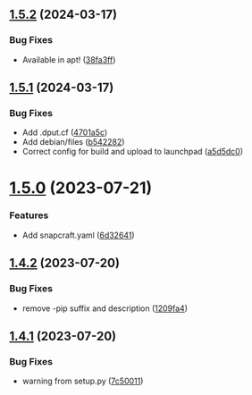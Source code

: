 ## [1.5.2](https://github.com/ghfetch/ghfetch/compare/v1.5.1...v1.5.2) (2024-03-17)


### Bug Fixes

* Available in apt! ([38fa3ff](https://github.com/ghfetch/ghfetch/commit/38fa3ff407ed1dc523bb8fe770949834f7c6c5ca))



## [1.5.1](https://github.com/ghfetch/ghfetch/compare/v1.5.0...v1.5.1) (2024-03-17)


### Bug Fixes

* Add .dput.cf ([4701a5c](https://github.com/ghfetch/ghfetch/commit/4701a5cb07f7ca5f6f36e3b979f220228c9b12df))
* Add debian/files ([b542282](https://github.com/ghfetch/ghfetch/commit/b542282d99e7dc17a56f0d970b26e45836428c21))
* Correct config for build and upload to launchpad ([a5d5dc0](https://github.com/ghfetch/ghfetch/commit/a5d5dc09f5b52b2fa8650d2719ef8a39ba32e34c))



# [1.5.0](https://github.com/ghfetch/ghfetch/compare/v1.4.2...v1.5.0) (2023-07-21)


### Features

* Add snapcraft.yaml ([6d32641](https://github.com/ghfetch/ghfetch/commit/6d3264173ad4f06d56c529ffe38b398cf6fd29d2))



## [1.4.2](https://github.com/ghfetch/ghfetch/compare/v1.4.1...v1.4.2) (2023-07-20)


### Bug Fixes

* remove -pip suffix and description ([1209fa4](https://github.com/ghfetch/ghfetch/commit/1209fa4fce62ecd46134a0139ba7666224157450))



## [1.4.1](https://github.com/ghfetch/ghfetch/compare/v1.4.0...v1.4.1) (2023-07-20)


### Bug Fixes

* warning from setup.py ([7c50011](https://github.com/ghfetch/ghfetch/commit/7c50011c2c6e62112eeb7c656269838814a53032))




